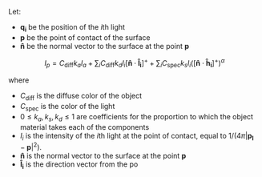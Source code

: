 Let:

- $\mathbf{q_i}$ be the position of the $i$th light
- $\mathbf{p}$ be the point of contact of the surface
- $\mathbf{\hat{n}}$ be the normal vector to the surface at the point $\mathbf{p}$


$$
I_p = C_{\mathrm{diff}} k_a I_a + \sum_i  C_{\mathrm{diff}} k_d I_i [\mathbf{\hat{n}} \cdot \mathbf{\hat{l}_i}]^+ + \sum_i C_{\mathrm{spec}} k_s I_i ([\mathbf{\hat{n}} \cdot \mathbf{\hat{h}_i}]^+)^\alpha
$$

where

- $C_{\mathrm{diff}}$ is the diffuse color of the object
- $C_{\mathrm{spec}}$ is the color of the light
- $0 \le k_a, k_s, k_d \le 1$ are coefficients for the proportion to which the object material takes each of the components
- $I_i$ is the intensity of the $i$th light at the point of contact, equal to $1/(4\pi |\mathbf{p_l} -\mathbf{p}|^2)$.
- $\mathbf{\hat{n}}$ is the normal vector to the surface at the point $\mathbf{p}$
- $\mathbf{\hat{l}_i}$ is the direction vector from the po